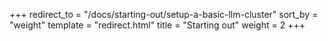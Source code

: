 +++
redirect_to = "/docs/starting-out/setup-a-basic-llm-cluster"
sort_by = "weight"
template = "redirect.html"
title = "Starting out"
weight = 2
+++
